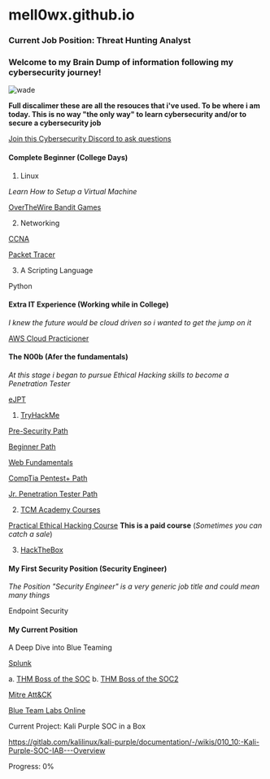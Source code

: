 # mell0wx.github.io

### Current Job Position: Threat Hunting Analyst

### Welcome to my Brain Dump of information following my cybersecurity journey!

![wade](https://user-images.githubusercontent.com/21230024/218868591-0bccb869-b718-4f09-ad37-c701e9c1e870.jpg)


**Full discalimer these are all the resouces that i've used. To be where i am today. This is no way "the only way" to learn cybersecurity and/or to secure a cybersecurity job**

[Join this Cybersecurity Discord to ask questions](https://discord.com/servers/martian-defense-cyber-team-cybersecurity-966495228385198150)

#### Complete Beginner (College Days)

1. Linux 

*Learn How to Setup a Virtual Machine*

[OverTheWire Bandit Games](https://overthewire.org/wargames/bandit/)

2. Networking

[CCNA](https://www.cisco.com/c/en/us/training-events/training-certifications/certifications/associate/ccna.html) 

[Packet Tracer](https://www.netacad.com/courses/packet-tracer)

3. A Scripting Language

Python

#### Extra IT Experience (Working while in College)

*I knew the future would be cloud driven so i wanted to get the jump on it*

[AWS Cloud Practicioner](https://aws.amazon.com/certification/certified-cloud-practitioner/)

#### The N00b (Afer the fundamentals)
*At this stage i began to pursue Ethical Hacking skills to become a Penetration Tester*

[eJPT](https://elearnsecurity.com/product/ejpt-certification/)

1. [TryHackMe](https://tryhackme.com/dashboard)

[Pre-Security Path](https://tryhackme.com/path-action/presecurity/join)

[Beginner Path](https://tryhackme.com/path-action/beginner/join)

[Web Fundamentals](https://tryhackme.com/path-action/web/join)

[CompTia Pentest+ Path](https://tryhackme.com/path-action/pentestplus/join)

[Jr. Penetration Tester Path](https://tryhackme.com/path-action/jrpenetrationtester/join)

2. [TCM Academy Courses](https://academy.tcm-sec.com/)

[Practical Ethical Hacking Course](https://academy.tcm-sec.com/courses/enrolled/1152300) **This is a paid course** (*Sometimes you can catch a sale*)

3. [HackTheBox](https://www.hackthebox.com/)

#### My First Security Position (Security Engineer)

*The Position "Security Engineer" is a very generic job title and could mean many things*

Endpoint Security

#### My Current Position


A Deep Dive into Blue Teaming

[Splunk](https://www.splunk.com/en_us/training/free-courses/overview.html) 

  a. [THM Boss of the SOC](https://tryhackme.com/room/splunk2gcd5)
  b. [THM Boss of the SOC2](https://tryhackme.com/room/splunk3zs)

[Mitre Att&CK](https://attack.mitre.org/matrices/enterprise/)

[Blue Team Labs Online](https://blueteamlabs.online/)

Current Project: Kali Purple SOC in a Box

https://gitlab.com/kalilinux/kali-purple/documentation/-/wikis/010_10:-Kali-Purple-SOC-IAB---Overview

Progress: 0%





